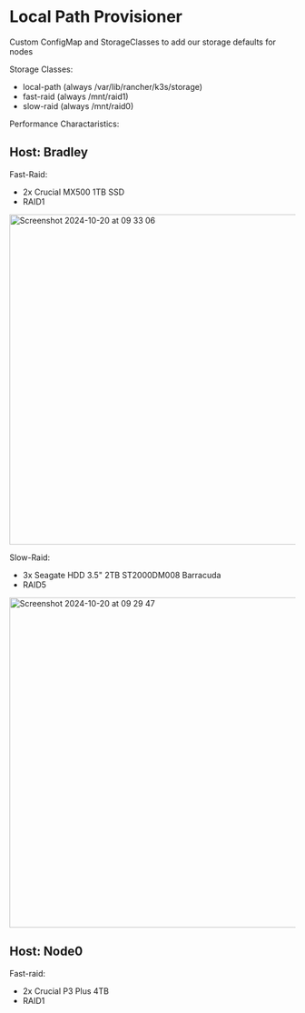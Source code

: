 # Local Path Provisioner

Custom ConfigMap and StorageClasses to add our storage defaults for nodes

Storage Classes:

- local-path (always /var/lib/rancher/k3s/storage)
- fast-raid (always /mnt/raid1)
- slow-raid (always /mnt/raid0)

Performance Charactaristics:

## Host: Bradley

Fast-Raid: 
- 2x Crucial MX500 1TB SSD
- RAID1
<img width="581" alt="Screenshot 2024-10-20 at 09 33 06" src="https://github.com/user-attachments/assets/cebcd365-4204-46f4-8987-2bfbca4b1541">

Slow-Raid: 
- 3x Seagate HDD 3.5" 2TB ST2000DM008 Barracuda 
- RAID5
<img width="581" alt="Screenshot 2024-10-20 at 09 29 47" src="https://github.com/user-attachments/assets/32e4633b-fca0-4ac7-8fe8-22f64c899d31">

## Host: Node0
Fast-raid: 
- 2x Crucial P3 Plus 4TB 
- RAID1
